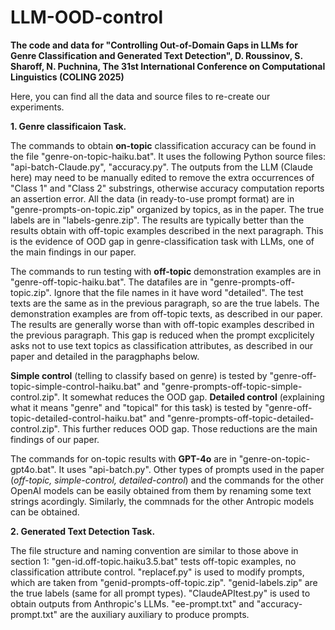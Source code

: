 # LLM-OOD-control
**The code and data for "Controlling Out-of-Domain Gaps in LLMs for Genre Classification and Generated Text Detection", D. Roussinov, S. Sharoff,  N. Puchnina, The 31st International Conference on Computational Linguistics (COLING 2025)**

Here, you can find all the data and source files to re-create our experiments.

**1. Genre classificaion Task.**

The commands to obtain **on-topic** classification accuracy can be found in the file "genre-on-topic-haiku.bat". It uses the following Python source files: "api-batch-Claude.py", "accuracy.py". The outputs from the LLM (Claude here) may need to be manually edited to remove the extra occurrences of "Class 1" and "Class 2" substrings, otherwise accuracy computation reports an assertion error. All the data (in ready-to-use prompt format) are in "genre-prompts-on-topic.zip" organized by topics, as in the paper. The true labels are in "labels-genre.zip".
The results are typically better than the results obtain with off-topic examples described in the next paragraph. This is the evidence of OOD gap in genre-classification task with LLMs, one of the main findings in our paper.

The commands to run testing with **off-topic** demonstration examples are in "genre-off-topic-haiku.bat". The datafiles are in "genre-prompts-off-topic.zip". Ignore that the file names in it have word "detailed". The test texts are the same as in the previous paragraph, so are the true labels. The demonstration examples are from off-topic texts, as described in our paper. The results are generally worse than with off-topic examples described in the previous paragraph. This gap is reduced when the prompt excplicitely asks not to use text topics as classification attributes, as described in our paper and detailed in the paragphaphs below.

**Simple control** (telling to classify based on genre) is tested by "genre-off-topic-simple-control-haiku.bat" and "genre-prompts-off-topic-simple-control.zip". It somewhat reduces the OOD gap. **Detailed control** (explaining what it means "genre" and "topical" for this task) is tested by "genre-off-topic-detailed-control-haiku.bat" and "genre-prompts-off-topic-detailed-control.zip". This further reduces OOD gap. Those reductions are the main findings of our paper.

The commands for on-topic results with **GPT-4o** are in "genre-on-topic-gpt4o.bat". It uses "api-batch.py". Other types of prompts used in the paper (_off-topic, simple-control, detailed-control_) and the commands for the other OpenAI models can be easily obtained from them by renaming some text strings acordingly. Similarly, the commnads for the other Antropic models can be obtained.

**2. Generated Text Detection Task.**

The file structure and naming convention are similar to those above in section 1: "gen-id.off-topic.haiku3.5.bat" tests off-topic examples, no classification attribute control. "replacef.py" is used to modify prompts, which are taken from "genid-prompts-off-topic.zip". "genid-labels.zip" are the true labels (same for all prompt types). "ClaudeAPItest.py" is used to obtain outputs from Anthropic's LLMs. "ee-prompt.txt" and "accuracy-prompt.txt" are the auxiliary auxiliary to produce prompts.



